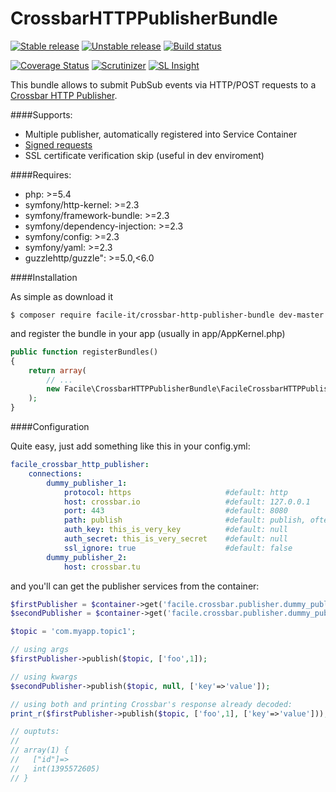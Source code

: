 # CrossbarHTTPPublisherBundle

[![Stable release][Last stable image]][Packagist link]
[![Unstable release][Last unstable image]][Packagist link]
[![Build status][Master build image]][Master build link]

[![Coverage Status][Master coverage image]][Master coverage link]
[![Scrutinizer][Master scrutinizer image]][Master scrutinizer link]
[![SL Insight][SL Insight image]][SL Insight link]

This bundle allows to submit PubSub events via HTTP/POST requests to a [Crossbar HTTP Publisher](http://crossbar.io/docs/HTTP-Bridge-Services-Publisher/).

####Supports:

* Multiple publisher, automatically registered into Service Container
* [Signed requests](http://crossbar.io/docs/HTTP-Bridge-Services-Publisher/#signed-requests)
* SSL certificate verification skip (useful in dev enviroment)

####Requires:

* php: >=5.4
* symfony/http-kernel: >=2.3
* symfony/framework-bundle: >=2.3
* symfony/dependency-injection: >=2.3
* symfony/config: >=2.3
* symfony/yaml: >=2.3
* guzzlehttp/guzzle": >=5.0,<6.0

####Installation

As simple as download it 

```console
$ composer require facile-it/crossbar-http-publisher-bundle dev-master
```

and register the bundle in your app (usually in app/AppKernel.php)
````php
public function registerBundles()
{
    return array(
        // ...
        new Facile\CrossbarHTTPPublisherBundle\FacileCrossbarHTTPPublisherBundle(),
    );
}
````
####Configuration

Quite easy, just add something like this in your config.yml:

````yaml
facile_crossbar_http_publisher:
    connections:
        dummy_publisher_1:
            protocol: https                     #default: http
            host: crossbar.io                   #default: 127.0.0.1 
            port: 443                           #default: 8080
            path: publish                       #default: publish, often just empty
            auth_key: this_is_very_key          #default: null
            auth_secret: this_is_very_secret    #default: null
            ssl_ignore: true                    #default: false
        dummy_publisher_2:
            host: crossbar.tu
````

and you'll can get the publisher services from the container:

````php
$firstPublisher = $container->get('facile.crossbar.publisher.dummy_publisher_1');
$secondPublisher = $container->get('facile.crossbar.publisher.dummy_publisher_2');

$topic = 'com.myapp.topic1';

// using args
$firstPublisher->publish($topic, ['foo',1]);

// using kwargs
$secondPublisher->publish($topic, null, ['key'=>'value']);

// using both and printing Crossbar's response already decoded:
print_r($firstPublisher->publish($topic, ['foo',1], ['key'=>'value']));

// ouptuts:
//
// array(1) {
//   ["id"]=>
//   int(1395572605)
// }

````

[Last stable image]: https://poser.pugx.org/facile-it/crossbar-http-publisher-bundle/version.svg
[Last unstable image]: https://poser.pugx.org/facile-it/crossbar-http-publisher-bundle/v/unstable.svg
[Master build image]: https://travis-ci.org/facile-it/crossbar-http-publisher-bundle.svg
[Master scrutinizer image]: https://scrutinizer-ci.com/g/facile-it/crossbar-http-publisher-bundle/badges/quality-score.png?b=master
[Master coverage image]: https://coveralls.io/repos/facile-it/crossbar-http-publisher-bundle/badge.svg?branch=master&service=github
[SL Insight image]: https://insight.sensiolabs.com/projects/875c484f-104c-4664-b9f0-f2872492ae42/mini.png

[Packagist link]: https://packagist.org/packages/facile-it/crossbar-http-publisher-bundle
[Master build link]: https://travis-ci.org/facile-it/crossbar-http-publisher-bundle
[Appveyor build link]: https://ci.appveyor.com/project/Jean85/crossbar-http-publisher-bundle/branch/master
[Master climate link]: https://codeclimate.com/github/facile-it/crossbar-http-publisher-bundle
[Master scrutinizer link]: https://scrutinizer-ci.com/g/facile-it/crossbar-http-publisher-bundle/?branch=master
[Master coverage link]: https://coveralls.io/github/facile-it/crossbar-http-publisher-bundle?branch=master
[SL Insight link]: https://insight.sensiolabs.com/projects/875c484f-104c-4664-b9f0-f2872492ae42
